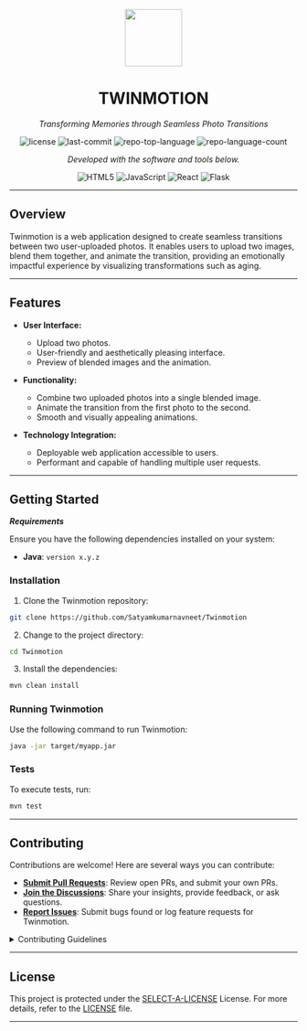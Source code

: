 <p align="center">
  <img src="https://cdn-icons-png.flaticon.com/512/6295/6295417.png" width="100" />
</p>
<h1 align="center">TWINMOTION</h1>
<p align="center">
    <em>Transforming Memories through Seamless Photo Transitions</em>
</p>
<p align="center">
	<img src="https://img.shields.io/github/license/Satyamkumarnavneet/Twinmotion?style=flat&color=0080ff" alt="license">
	<img src="https://img.shields.io/github/last-commit/Satyamkumarnavneet/Twinmotion?style=flat&logo=git&logoColor=white&color=0080ff" alt="last-commit">
	<img src="https://img.shields.io/github/languages/top/Satyamkumarnavneet/Twinmotion?style=flat&color=0080ff" alt="repo-top-language">
	<img src="https://img.shields.io/github/languages/count/Satyamkumarnavneet/Twinmotion?style=flat&color=0080ff" alt="repo-language-count">
<p>
<p align="center">
		<em>Developed with the software and tools below.</em>
</p>
<p align="center">
	<img src="https://img.shields.io/badge/HTML5-E34F26.svg?style=flat&logo=HTML5&logoColor=white" alt="HTML5">
	<img src="https://img.shields.io/badge/JavaScript-F7DF1E.svg?style=flat&logo=JavaScript&logoColor=black" alt="JavaScript">
	<img src="https://img.shields.io/badge/React-61DAFB.svg?style=flat&logo=React&logoColor=black" alt="React">
	<img src="https://img.shields.io/badge/Flask-000000.svg?style=flat&logo=Flask&logoColor=white" alt="Flask">
</p>
<hr>

## Overview

Twinmotion is a web application designed to create seamless transitions between two user-uploaded photos. It enables users to upload two images, blend them together, and animate the transition, providing an emotionally impactful experience by visualizing transformations such as aging.

---

## Features

- **User Interface:**
  - Upload two photos.
  - User-friendly and aesthetically pleasing interface.
  - Preview of blended images and the animation.

- **Functionality:**
  - Combine two uploaded photos into a single blended image.
  - Animate the transition from the first photo to the second.
  - Smooth and visually appealing animations.

- **Technology Integration:**
  - Deployable web application accessible to users.
  - Performant and capable of handling multiple user requests.

---


##  Getting Started

***Requirements***

Ensure you have the following dependencies installed on your system:

* **Java**: `version x.y.z`

###  Installation

1. Clone the Twinmotion repository:

```sh
git clone https://github.com/Satyamkumarnavneet/Twinmotion
```

2. Change to the project directory:

```sh
cd Twinmotion
```

3. Install the dependencies:

```sh
mvn clean install
```

###  Running Twinmotion

Use the following command to run Twinmotion:

```sh
java -jar target/myapp.jar
```

###  Tests

To execute tests, run:

```sh
mvn test
```

---

##  Contributing

Contributions are welcome! Here are several ways you can contribute:

- **[Submit Pull Requests](https://github.com/Satyamkumarnavneet/Twinmotion/blob/main/CONTRIBUTING.md)**: Review open PRs, and submit your own PRs.
- **[Join the Discussions](https://github.com/Satyamkumarnavneet/Twinmotion/discussions)**: Share your insights, provide feedback, or ask questions.
- **[Report Issues](https://github.com/Satyamkumarnavneet/Twinmotion/issues)**: Submit bugs found or log feature requests for Twinmotion.

<details closed>
    <summary>Contributing Guidelines</summary>

1. **Fork the Repository**: Start by forking the project repository to your GitHub account.
2. **Clone Locally**: Clone the forked repository to your local machine using a Git client.
   ```sh
   git clone https://github.com/Satyamkumarnavneet/Twinmotion
   ```
3. **Create a New Branch**: Always work on a new branch, giving it a descriptive name.
   ```sh
   git checkout -b new-feature-x
   ```
4. **Make Your Changes**: Develop and test your changes locally.
5. **Commit Your Changes**: Commit with a clear message describing your updates.
   ```sh
   git commit -m 'Implemented new feature x.'
   ```
6. **Push to GitHub**: Push the changes to your forked repository.
   ```sh
   git push origin new-feature-x
   ```
7. **Submit a Pull Request**: Create a PR against the original project repository. Clearly describe the changes and their motivations.

Once your PR is reviewed and approved, it will be merged into the main branch.

</details>

---

##  License

This project is protected under the [SELECT-A-LICENSE](https://choosealicense.com/licenses) License. For more details, refer to the [LICENSE](https://choosealicense.com/licenses/) file.

---


